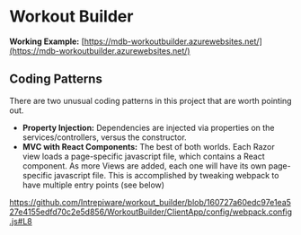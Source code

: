 # Workout Builder

**Working Example:** [https://mdb-workoutbuilder.azurewebsites.net/](https://mdb-workoutbuilder.azurewebsites.net/)

## Coding Patterns

There are two unusual coding patterns in this project that are worth pointing out.

- **Property Injection:** Dependencies are injected via properties on the services/controllers, versus the constructor.
- **MVC with React Components:** The best of both worlds. Each Razor view loads a page-specific javascript file, which contains a React component. As more Views are added, each one will have its own page-specific javascript file. This is accomplished by tweaking webpack to have multiple entry points (see below)

https://github.com/Intrepiware/workout_builder/blob/160727a60edc97e1ea527e4155edfd70c2e5d856/WorkoutBuilder/ClientApp/config/webpack.config.js#L8
